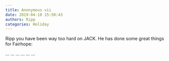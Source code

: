```yaml
---
title: Anonymous vii
date: 2019-04-10 15:50:43
authors: Ripp
categories: Holiday
---
```


 Ripp you have been way too hard on JACK. He has done some great things for Fairhope:



...
...
...
...
...
...
